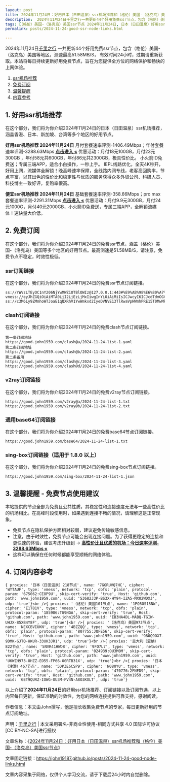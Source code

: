 ```yaml
---
layout: post
title: 2024年11月24日：好用日本（日田温泉）ssr机场推荐和（格伦）美国-（洛克岛）美国ssr节点
description:  2024年11月24日千里之行一共更新44个好用免费ssr节点，包含（格伦）美国-（洛克岛）美国等地区，测速最高51.58MB/S， 有效时间24小时，过期请重新获取。本站将每日持续更新好用免费节点，旨在为您提供全方位的网络保护和畅快的上网体验
tags: [（格伦）美国-（洛克岛）美国ssr节点 2024年11月24日, 日本（日田温泉）好用ssr机场推荐 2024年11月24日]
permalink: posts/2024-11-24-good-ssr-node-links.html

---
```



2024年11月24日[千里之行](https://john19187.github.io) 一共更新44个好用免费ssr节点，包含（格伦）美国-（洛克岛）美国等地区，测速最高51.58MB/S， 有效时间24小时，过期请重新获取。本站将每日持续更新好用免费节点，旨在为您提供全方位的网络保护和畅快的上网体验。

1. [ssr机场推荐](#1-好用ssr机场推荐)
2. [免费订阅](#2-免费订阅)
3. [温馨提醒](#3-温馨提醒---免费节点使用建议)
4. [内容参考](#4-订阅内容参考)

## 1. 好用ssr机场推荐

在这个部分，我们将为你介绍2024年11月24日的日本（日田温泉）ssr机场推荐，涵盖香港、日本、新加坡、台湾等多个地区的好用节点。

<div class="good cat1"><strong>好用ssr机场推荐 2024年11月24日</strong> 月付套餐速率评测-1406.49Mbps；年付套餐速率评测-3288.63Mbps <strong><a href="https://good.john1959.com/lepl/2024-11-24" target="_blank">点击进入 «</a></strong> 优惠活动：月付18元100GB，月付23元300GB ，年付58元共600GB，年付86元共2300GB，极具性价比。 小火箭ID免费送；专属三端APP，适合小白操作，一秒上手。 IEPL线路优化，全天4K秒开，好用上网，流媒体全解锁！晚高峰速率保障，全线路内网专线，老客高回购率，节点丰富，以其出色的性价比和稳定性与优质的服务获得众多外贸公司、科研人员、科技博主一致好评，复购率很高。</div><div class="good cat2">

<strong>便宜ssr机场推荐 2024年11月24日</strong> 基础套餐速率评测-358.66Mbps；pro max套餐速率评测-2291.31Mbps <strong><a href="https://good.john1959.com/cheap/2024-11-24" target="_blank">点击进入 «</a></strong> 优惠活动：月付9.9元300GB，月付24元1000G，月付40元2000GB，小火箭ID免费送，专属三端APP，全解锁流媒体！速快量大价低。</div>

## 2. 免费订阅

在这个部分，我们将为你介绍2024年11月24日的免费ssr节点，涵盖（格伦）美国-（洛克岛）美国等多个地区的好用节点。最高测速是51.58MB/S，请注意，免费节点不稳定，时效性极低。

### ssr订阅链接

在这个部分，我们将为你介绍2024年11月24日的免费ssr节点订阅链接。

```
ss://YWVzLTEyOC1nY206NjYwMWZiOTBlOWIz@127.0.0.1:443#%E9%AB%98%E6%80%A7%E4%BB%B7%E6%AF%94%E6%9C%BA%E5%9C%BA%3Ahttps%3A%2F%2Fkfyun.uk
vmess://eyJhZGQiOiAiMTA0LjI2LjEzLjMxIiwgInYiOiAiMiIsICJwcyI6ICJcdTdmOGVcdTU2ZmQgQ2xvdWRGbGFyZVx1ODI4Mlx1NzBiOSIsICJwb3J0IjogMjA4NiwgImlkIjogImU5ZTNjYzEzLWRiNDgtNGNjMS04YzI0LTc2MjY0MzlhNTMzOSIsICJhaWQiOiAiMCIsICJuZXQiOiAid3MiLCAidHlwZSI6ICIiLCAiaG9zdCI6ICJpcDEuMTc4OTAzNC54eXoiLCAicGF0aCI6ICJnaXRodWIuY29tL0FsdmluOTk5OSIsICJ0bHMiOiAiIn0=
ss://c3M6Ly9ZMmhoWTJoaE1qQXRhV1YwWmkxd2IyeDVNVE13TlRwaVpHWmhPRE15T0MwMk1ESm1MVFJoTm1VdFlqQXdaUzB6T1RObE5ESXhOV0kzTkdZ@free.2apzhfa:31115#9%7C%F0%9F%87%AF%F0%9F%87%B5%E6%97%A5%E6%9C%AC%2003%20%7C%201x%20JP
```

### clash订阅链接

在这个部分，我们将为你介绍2024年11月24日的免费clash节点订阅链接。

```
第一条订阅地址
https://good.john1959.com/clash@a/2024-11-24-list-1.yaml
第二条订阅地址
https://good.john1959.com/clash@b/2024-11-24-list-2.yaml
第二条备用
https://good.john1959.com/clash@c/2024-11-24-list-3.yaml
https://good.john1959.com/clash@d/2024-11-24-list-4.yaml
```

### v2ray订阅链接

在这个部分，我们将为你介绍2024年11月24日的免费v2ray节点订阅链接。

```
https://good.john1959.com/v2ray@a/2024-11-24-list-1.txt
https://good.john1959.com/v2ray@b/2024-11-24-list-2.txt
```

### 通用base64订阅链接

在这个部分，我们将为你介绍2024年11月24日的免费base64节点订阅链接。

```
https://good.john1959.com/base64/2024-11-24-list-1.txt
```

### sing-box订阅链接（适用于 1.8.0 以上）

在这个部分，我们将为你介绍2024年11月24日的免费sing-box节点订阅链接。

```
https://good.john1959.com/sing-box/2024-11-24-list-1.json
```

## 3. 温馨提醒 - 免费节点使用建议

本站提供的节点全部为免费且公共性质，其稳定性和连接速度无法与一些高性价比的机场相比。在高峰时段使用时，如果遇到连接不畅的情况，请理解这是正常现象。

- 免费节点在隐私保护方面相对较弱，建议避免传输敏感信息。
- 注意，由于时效性，免费节点可能会出现连接问题。为了获得更稳定的连接和更快速的体验，建议考虑升级到 → <strong>[高性价比且优质的机场：今日速率评测- 3288.63Mbps «](https://good.john1959.com/lepl/2024-11-24)</strong>
- 这样可以确保在任何时候都能享受顺畅的网络体验。

## 4. 订阅内容参考

```
{ proxies: '日本（日田温泉）218节点', name: '7GGRUVQ7HC', cipher: 'WYTAUF', type: 'vmess', network: 'tcp', obfs: 'plain', protocol-param: '675062:CE8P9U', skip-cert-verify: 'true', Host: 'github.com', path: 'www.john1959.com', uuid: 'S3682J3P-BS3X-HY94-IZA5-MX02WDXJ', udp: 'true'}<br />{ proxies: '（格伦）美国101节点', name: '1PQ5OS18NW', cipher: 'E1T81V', type: 'vmess', network: 'tcp', obfs: 'plain', protocol-param: '185986:TG9NGA', skip-cert-verify: 'true', Host: 'github.com', path: 'www.john1959.com', uuid: 'EB3HA4DL-MABQ-TGIW-UHJX-85XB4Y8F', udp: 'true'}<br />{ proxies: '（洛克岛）美国973节点', name: 'NEXCBVIUKN', cipher: '4BZZQQ', type: 'vmess', network: 'tcp', obfs: 'plain', protocol-param: '807755:JQFE56', skip-cert-verify: 'true', Host: 'github.com', path: 'www.john1959.com', uuid: '980Q9OX7-9DMK-GJTQ-HKUR-33UK3JR1', udp: 'true'}<br />{ proxies: '意大利（恩纳）822节点', name: '5NVR41HWD8', cipher: '9FO7L7', type: 'vmess', network: 'tcp', obfs: 'plain', protocol-param: '024939:OU3M0M', skip-cert-verify: 'true', Host: 'github.com', path: 'www.john1959.com', uuid: 'U6WZH973-8HZZ-EO55-FP66-O0RTB31X', udp: 'true'}<br />{ proxies: '日本（津港）467节点', name: '5DPZE6CSP9', cipher: 'N080YU', type: 'vmess', network: 'tcp', obfs: 'plain', protocol-param: '470776:2FNFD9', skip-cert-verify: 'true', Host: 'github.com', path: 'www.john1959.com', uuid: 'GET9QURZ-IOWG-OU3M-PV4N-A8O3KOLT', udp: 'true'}
```

以上介绍了<strong>2024年11月24日</strong>的好用ssr机场推荐、订阅链接以及订阅节选，以上内容每日更新，保证准确的时效性，为您的网络连接提供可靠支持，感谢阅读。

作者信息：本文由John撰写，他是擅长收集免费节点的专家，每日更新好用的节点订阅地址。

声明：[千里之行](https://john19187.github.io) | 本文采用署名-非商业性使用-相同方式共享 4.0 国际许可协议[CC BY-NC-SA]进行授权

文章名称：《[2024年11月24日：好用日本（日田温泉）ssr机场推荐和（格伦）美国-（洛克岛）美国ssr节点](https://john19187.github.io/posts/2024-11-24-good-node-links.html)》

文章固定链接：https://john19187.github.io/posts/2024-11-24-good-node-links.html

文章内容采集于网络，仅供个人学习交流，请于下载后24小时内自觉删除。
